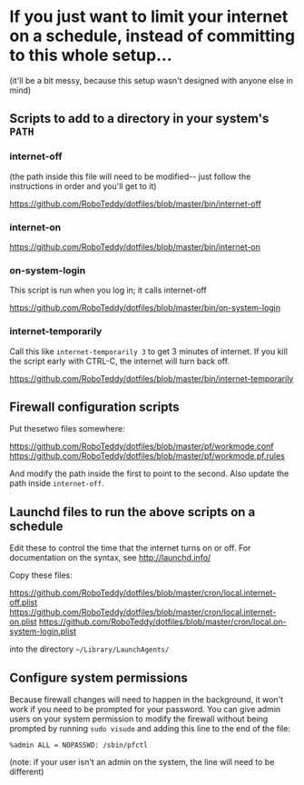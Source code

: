 # If you just want to limit your internet on a schedule, instead of committing to this whole setup...

(it'll be a bit messy, because this setup wasn't designed with anyone else in mind)

## Scripts to add to a directory in your system's `PATH`

### internet-off
(the path inside this file will need to be modified-- just follow the instructions in order and you'll get to it)

https://github.com/RoboTeddy/dotfiles/blob/master/bin/internet-off

### internet-on
https://github.com/RoboTeddy/dotfiles/blob/master/bin/internet-on

### on-system-login
This script is run when you log in; it calls internet-off

https://github.com/RoboTeddy/dotfiles/blob/master/bin/on-system-login


### internet-temporarily
Call this like `internet-temporarily 3` to get 3 minutes of internet. If you kill the script early with CTRL-C, the internet will turn back off.

https://github.com/RoboTeddy/dotfiles/blob/master/bin/internet-temporarily

## Firewall configuration scripts

Put thesetwo  files somewhere:

https://github.com/RoboTeddy/dotfiles/blob/master/pf/workmode.conf
https://github.com/RoboTeddy/dotfiles/blob/master/pf/workmode.pf.rules

And modify the path inside the first to point to the second. Also update the path inside `internet-off`.

## Launchd files to run the above scripts on a schedule
Edit these to control the time that the internet turns on or off. For documentation on the syntax, see http://launchd.info/

Copy these files:

https://github.com/RoboTeddy/dotfiles/blob/master/cron/local.internet-off.plist
https://github.com/RoboTeddy/dotfiles/blob/master/cron/local.internet-on.plist
https://github.com/RoboTeddy/dotfiles/blob/master/cron/local.on-system-login.plist

into the directory `~/Library/LaunchAgents/`

## Configure system permissions

Because firewall changes will need to happen in the background, it won't work if you need to be prompted for your password. You can give admin users on your system permission to modify the firewall without being prompted by running `sudo visudo` and adding this line to the end of the file:

`%admin ALL = NOPASSWD: /sbin/pfctl`

(note: if your user isn't an admin on the system, the line will need to be different)
